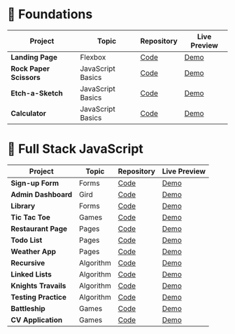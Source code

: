 # 🎈 Foundations

| Project                 | Topic             | Repository                                                                             | Live Preview                                                                           |
|-------------------------|-------------------|----------------------------------------------------------------------------------------|----------------------------------------------------------------------------------------|
| **Landing Page**        | Flexbox           | [Code](https://github.com/huynguyen2110/my-odin-project/tree/main/landing-page)        | [Demo](https://huynguyen2110.github.io/my-odin-project/landing-page/index.html)        |
| **Rock Paper Scissors** | JavaScript Basics | [Code](https://github.com/huynguyen2110/my-odin-project/tree/main/rock-paper-scissors) | [Demo](https://huynguyen2110.github.io/my-odin-project/rock-paper-scissors/index.html) |
| **Etch-a-Sketch**       | JavaScript Basics | [Code](https://github.com/huynguyen2110/my-odin-project/tree/main/etch-a-sketch)       | [Demo](https://huynguyen2110.github.io/my-odin-project/etch-a-sketch/index.html)       |
| **Calculator**          | JavaScript Basics | [Code](https://github.com/huynguyen2110/my-odin-project/tree/main/calculator)          | [Demo](https://huynguyen2110.github.io/my-odin-project/calculator/index.html)          |

# 🚀 Full Stack JavaScript

| Project              | Topic     | Repository                                                                          | Live Preview                                                                  |
|----------------------|-----------|-------------------------------------------------------------------------------------|-------------------------------------------------------------------------------|
| **Sign-up Form**     | Forms     | [Code](https://github.com/huynguyen2110/my-odin-project/tree/main/signup-form)      | [Demo](https://huynguyen2110.github.io/my-odin-project/signup-form/)          |
| **Admin Dashboard**  | Gird      | [Code](https://github.com/huynguyen2110/my-odin-project/tree/main/admin-dashboard)  | [Demo](https://huynguyen2110.github.io/my-odin-project/admin-dashboard/)      |
| **Library**          | Forms     | [Code](https://github.com/huynguyen2110/my-odin-project/tree/main/library)          | [Demo](https://huynguyen2110.github.io/my-odin-project/library/)              |
| **Tic Tac Toe**      | Games     | [Code](https://github.com/huynguyen2110/my-odin-project/tree/main/tic-tac-toe)      | [Demo](https://huynguyen2110.github.io/my-odin-project/tic-tac-toe/)          |
| **Restaurant Page**  | Pages     | [Code](https://github.com/huynguyen2110/my-odin-project/tree/main/restaurant-page)  | [Demo](https://huynguyen2110.github.io/my-odin-project/restaurant-page/dist/) |
| **Todo List**        | Pages     | [Code](https://github.com/huynguyen2110/my-odin-project/tree/main/todo-list)        | [Demo](https://huynguyen2110.github.io/my-odin-project/todo-list/dist/)       |
| **Weather App**      | Pages     | [Code](https://github.com/huynguyen2110/my-odin-project/tree/main/weather-app)      | [Demo](https://huynguyen2110.github.io/my-odin-project/weather-app/)          |
| **Recursive**        | Algorithm | [Code](https://github.com/huynguyen2110/my-odin-project/tree/main/recursive)        | [Demo]()                                                                      |
| **Linked Lists**     | Algorithm | [Code](https://github.com/huynguyen2110/my-odin-project/tree/main/linkedList)       | [Demo]()                                                                      |
| **Knights Travails** | Algorithm | [Code](https://github.com/huynguyen2110/my-odin-project/tree/main/knights-travails) | [Demo]()                                                                      |
| **Testing Practice** | Algorithm | [Code](https://github.com/huynguyen2110/my-odin-project/tree/main/testing-practice) | [Demo]()                                                                      |
| **Battleship**       | Games     | [Code](https://github.com/huynguyen2110/my-odin-project/tree/main/battleship)       | [Demo](https://huynguyen2110.github.io/my-odin-project/battleship/)           |
| **CV Application**   | Games     | [Code](https://github.com/huynguyen2110/my-odin-project/tree/main/cv-application)       | [Demo](https://cv-application-one-zeta.vercel.app/)           |

